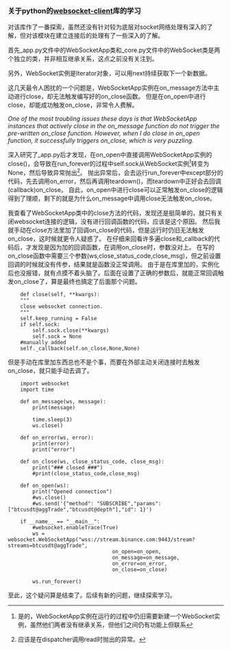 ### 关于python的[websocket-client](https://pypi.org/project/websocket-client/)库的学习

  对该库作了一番探索，虽然还没有针对较为底层对socket网络处理有深入的了解，但对该模块在建立连接后的处理有了一些深入的了解。
  
  首先_app.py文件中的WebSocketApp类和_core.py文件中的WebSocket类是两个独立的类，并非相互继承关系，这点之前没有关注到。
  
  另外，WebSocket实例是Iterator对象，可以用next持续获取下一个新数据。
  
  这几天最令人困扰的一个问题是，WebSocketApp实例在on_message方法中主动进行close，却无法触发编写好的on_close函数。
  但是在on_open中进行close，却能成功触发on_close，非常令人费解。
  
  *One of the most troubling issues these days is that WebSocketApp instances that actively close in the on_message function do not trigger the pre-written on_close function.
  However, when I do close in on_open function, it successfully triggers on_close, which is very puzzling.*
  
  深入研究了_app.py后才发现，在on_open中直接调用WebSocketApp实例的close()，会导致在run_forever的过程中self.sock从WebSocket实例[^注一]转变为None，然后导致异常抛出[^注二]。
  抛出异常后，会去运行run_forever中except部分的代码，先去调用on_error，然后再调用teardown()，而teardown中正好会去回调(callback)on_close。
  自此，on_open中进行close可以正常触发on_close的逻辑得到了理顺，剩下的就是为什么on_message中调用close无法触发on_close。
  
  [^注一]: 是的，WebSocketApp实例在运行的过程中仍旧需要新建一个WebSocket实例，虽然他们两者没有继承关系，但他们之间仍有功能上但联系
  [^注二]: 应该是在dispatcher调用read时抛出的异常。
  
  我查看了WebSocketApp类中的close方法的代码，发现还是挺简单的，就只有关闭websocket连接的逻辑，没有进行回调函数的代码，应该是这个原因。
  然后我就手动在close方法里加了回调on_close的代码，但是运行时仍旧无法触发on_close，这时候就更令人疑惑了。
  在仔细来回看许多遍close和_callback的代码后，才发现是因为加的回调函数，在调用on_close时，参数没对上。
  在写的on_close函数中需要三个参数(ws,close_status_code,close_msg)，但之前设置回调的时候就没有传参，结果就是函数没正常调用。
  由于是在库里加的，实例化后也没报错，就有点摸不着头脑了。后面在设置了正确的参数后，就能正常回调触发on_close了，算是最终也搞定了后面那个问题。
  
        def close(self, **kwargs):
        """
        close websocket connection.
        """
        self.keep_running = False
        if self.sock:
            self.sock.close(**kwargs)
            self.sock = None
        #manually added
        self._callback(self.on_close,None,None)
   
  但是手动在库里加东西总也不是个事，而要在外部主动关闭连接时去触发on_close，就只能手动去调了。
  
        import websocket
        import time

        def on_message(ws, message):
            print(message)

            time.sleep(3)
            ws.close()
            
        def on_error(ws, error):
            print(error)
            print("error")

        def on_close(ws, close_status_code, close_msg):
            print("### closed ###")
            #print(close_status_code,close_msg)

        def on_open(ws):
            print("Opened connection")
            #ws.close()
            #ws.send('{"method": "SUBSCRIBE","params":["btcusdt@aggTrade","btcusdt@depth"],"id": 1}')

        if __name__ == "__main__":
            #websocket.enableTrace(True)
            ws = websocket.WebSocketApp("wss://stream.binance.com:9443/stream?streams=btcusdt@aggTrade",
                                      on_open=on_open,
                                      on_message=on_message,
                                      on_error=on_error,
                                      on_close=on_close)

            ws.run_forever()
  
  
至此，这个疑问算是结束了。后续有新的问题，继续探索学习。
  
